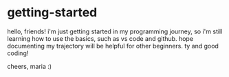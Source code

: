 # getting-started
hello, friends! i'm just getting started in my programming journey, so i'm still learning how to use the basics, such as vs code and github. hope documenting my trajectory will be helpful for other beginners. ty and good coding!

cheers,
maria :)
